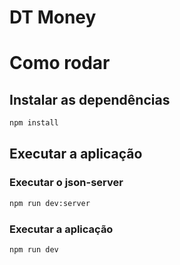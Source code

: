 # DT Money

# Como rodar

## Instalar as dependências
```bash
npm install
```

## Executar a aplicação
### Executar o json-server
```bash
npm run dev:server
```

### Executar a aplicação
```bash
npm run dev
```